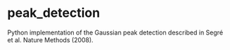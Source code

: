 peak_detection
==============

Python implementation of the Gaussian peak detection described in Segré et al. Nature Methods (2008).
